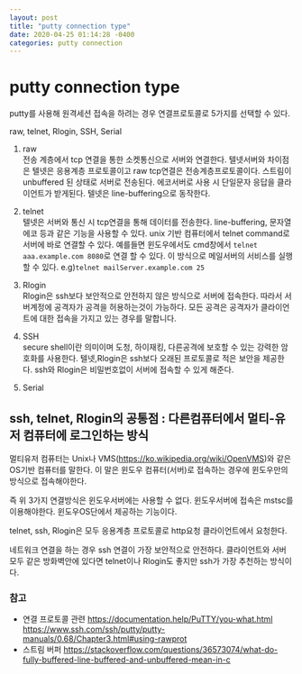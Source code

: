 ```yaml
---
layout: post
title: "putty connection type"
date: 2020-04-25 01:14:28 -0400
categories: putty connection
---
```


# putty connection type
putty를 사용해 원격세션 접속을 하려는 경우 연결프로토콜로 5가지를 선택할 수 있다.

raw, telnet, Rlogin, SSH, Serial

1. raw  
전송 계층에서 tcp 연결을 통한 소켓통신으로 서버와 연결한다.
텔넷서버와 차이점은 텔넷은 응용계층 프로토콜이고 raw tcp연결은 전송계층프로토콜이다.
스트림이 unbuffered 된 상태로 서버로 전송된다. 에코서버로 사용 시 단일문자 응답을 클라이언트가 받게된다. 텔넷은 line-buffering으로 동작한다.


2. telnet  
텔넷은 서버와 통신 시 tcp연결을 통해 데이터를 전송한다.
line-buffering, 문자열 에코 등과 같은 기능을 사용할 수 있다.
unix 기반 컴퓨터에서 telnet command로 서버에 바로 연결할 수 있다. 예를들면 윈도우에서도 cmd창에서 ``telnet aaa.example.com 8080``로 연결 할 수 있다.
이 방식으로 메일서버의 서비스를 실행할 수 있다.
e.g)``telnet mailServer.example.com 25``

3. Rlogin  
Rlogin은 ssh보다 보안적으로 안전하지 않은 방식으로 서버에 접속한다. 따라서 서버계정에 공격자가 공격을 허용하는것이 가능하다. 모든 공격은 공격자가 클라이언트에 대한 접속을 가지고 있는 경우를 말합니다.

4. SSH  
secure shell이란 의미이며 도청, 하이재킹, 다른공격에 보호할 수 있는 강력한 암호화를 사용한다. 텔넷,Rlogin은 ssh보다 오래된 프로토콜로 적은 보안을 제공한다.
ssh와 Rlogin은 비밀번호없이 서버에 접속할 수 있게 해준다.

5. Serial  

## ssh, telnet, Rlogin의 공통점 : 다른컴퓨터에서 멀티-유저 컴퓨터에 로그인하는 방식
멀티유저 컴퓨터는 Unix나 VMS(<https://ko.wikipedia.org/wiki/OpenVMS>)와 같은 OS기반 컴퓨터를 말한다. 이 말은 윈도우 컴퓨터(서버)로 접속하는 경우에 윈도우만의 방식으로 접속해야한다.

 즉 위 3가지 연결방식은 윈도우서버에는 사용할 수 없다. 윈도우서버에 접속은 mstsc를 이용해야한다. 윈도우OS단에서 제공하는 기능이다.

telnet, ssh, Rlogin은 모두 응용계층 프로토콜로 http요청 클라이언트에서 요청한다.

네트워크 연결을 하는 경우 ssh 연결이 가장 보안적으로 안전하다. 클라이언트와 서버 모두 같은 방화벽안에 있다면 telnet이나 Rlogin도 좋지만 ssh가 가장 추천하는 방식이다.

### 참고
- 연결 프로토콜 관련
<https://documentation.help/PuTTY/you-what.html>  
<https://www.ssh.com/ssh/putty/putty-manuals/0.68/Chapter3.html#using-rawprot>
- 스트림 버퍼
<https://stackoverflow.com/questions/36573074/what-do-fully-buffered-line-buffered-and-unbuffered-mean-in-c>


[jekyll-docs]: https://jekyllrb.com/docs/home
[jekyll-gh]:   https://github.com/jekyll/jekyll
[jekyll-talk]: https://talk.jekyllrb.com/
